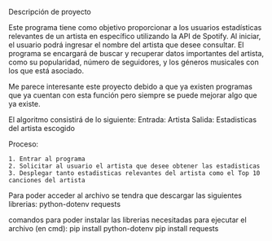 Descripción de proyecto

Este programa tiene como objetivo proporcionar a los usuarios estadísticas relevantes de un artista en específico utilizando la API de Spotify. Al iniciar, el usuario podrá ingresar el nombre del artista que desee consultar. El programa se encargará de buscar y recuperar datos importantes del artista, como su popularidad, número de seguidores, y los géneros musicales con los que está asociado.

Me parece interesante este proyecto debido a que ya existen programas que ya cuentan con esta función pero siempre se puede mejorar algo que ya existe.

El algoritmo consistirá de lo siguiente:
Entrada:
Artista
Salida:
Estadisticas del artista escogido 

Proceso:

    1. Entrar al programa
    2. Solicitar al usuario el artista que desee obtener las estadisticas
    3. Desplegar tanto estadisticas relevantes del artista como el Top 10 canciones del artista

Para poder acceder al archivo se tendra que descargar las siguientes librerias:
python-dotenv
requests

comandos para poder instalar las librerias necesitadas para ejecutar el archivo (en cmd):
pip install python-dotenv
pip install requests

